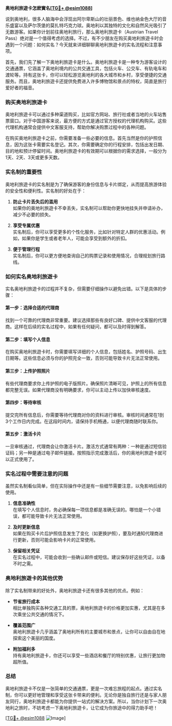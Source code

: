 **奥地利旅遊卡怎麽實名[[TG💪+ @esim1088](https://t.me/s/esim1088)]**

说到奥地利，很多人脑海中会浮现出阿尔卑斯山的壮丽景色、维也纳金色大厅的音乐盛宴以及萨尔茨堡的莫扎特巧克力球。奥地利以其独特的文化和自然风光吸引了无数游客。如果你计划前往奥地利旅行，那么奥地利旅遊卡（Austrian Travel Pass）绝对是一个值得考虑的选择。不过，有不少朋友在购买奥地利旅遊卡时会遇到一个问题：如何实名？今天就来详细聊聊奥地利旅遊卡的实名流程和注意事项。

首先，我们先了解一下奥地利旅遊卡是什么。奥地利旅遊卡是一种专为游客设计的交通通票，它涵盖了奥地利境内的公共交通工具，包括火车、公交车、有轨电车和渡轮等。持有这张卡，你可以轻松游览奥地利的各大城市和乡村，享受便捷的交通服务。而且，奥地利旅遊卡还提供免费进入许多博物馆和景点的特权，简直是旅行爱好者的福音。

### **购买奥地利旅遊卡**

奥地利旅遊卡可以通过多种渠道购买，比如官方网站、旅行社或者当地的火车站售票窗口。对于中国游客来说，最方便的方式是通过官方授权的代理机构购买。这些代理机构通常会提供中文客服支持，帮助你解决购票过程中的各种问题。

在购买奥地利旅遊卡之前，你需要准备一些必要的信息。首先当然是你的护照信息，因为这张卡需要实名登记。其次，你需要确定你的行程安排，包括出发日期、目的地和预计停留时间。奥地利旅遊卡的有效期可以根据你的需求选择，一般分为1天、2天、3天或更多天数。

### **实名制的重要性**

奥地利旅遊卡的实名制是为了确保游客的身份信息与卡片绑定，从而提高旅游体验的安全性和便利性。实名制的好处在于：

1. **防止卡片丢失后的滥用**  
   如果你的奥地利旅遊卡不幸丢失，实名制可以帮助你更快地挂失并申请补办，减少不必要的损失。
   
2. **享受专属优惠**  
   实名制后，你可以享受更多的个性化服务，比如针对特定人群的优惠活动。例如，如果你是学生或者老年人，可能会享受到额外的折扣。

3. **便于管理行程**  
   实名制后，你可以更方便地查询自己的购票记录和使用情况，合理规划旅行路线。

### **如何实名奥地利旅遊卡**

实名奥地利旅遊卡的过程并不复杂，但需要仔细操作以避免出错。以下是具体的步骤：

#### **第一步：选择合适的代理商**
找到一个可靠的代理商非常重要。建议选择那些有良好口碑、提供中文客服的代理商。这样在后续的实名过程中，如果有任何疑问，都可以及时得到解答。

#### **第二步：填写个人信息**
在购买奥地利旅遊卡时，你需要填写详细的个人信息，包括姓名、护照号码、出生日期等。这些信息必须与你的护照完全一致，否则可能导致卡片无法正常使用。

#### **第三步：上传护照照片**
有些代理商要求你上传护照的电子版照片。确保照片清晰可见，护照上的所有信息都完整无误。如果代理商没有明确要求，你可以主动上传以加快审核速度。

#### **第四步：等待审核**
提交完所有信息后，你需要等待代理商对你的资料进行审核。审核时间通常在1到3个工作日内完成。在这段时间内，请保持手机畅通，以便代理商随时联系你。

#### **第五步：激活卡片**
一旦审核通过，代理商会让你激活卡片。激活方式通常有两种：一种是通过短信验证码；另一种是通过电子邮件链接。按照指示完成激活后，你的奥地利旅遊卡就可以正式使用了。

### **实名过程中需要注意的问题**

虽然实名制看似简单，但在实际操作中还是有一些细节需要注意，以免影响后续的使用。

1. **信息准确性**  
   在填写个人信息时，务必确保每一项信息都是准确无误的。哪怕是一个小错误，都可能导致卡片无法正常使用。

2. **及时更新信息**  
   如果在购买卡片后护照信息发生了变化（如更换护照），要及时通知代理商进行更新，否则可能会影响卡片的正常使用。

3. **保留相关凭证**  
   在实名过程中，可能会收到一些确认邮件或短信。建议保存好这些凭证，以备不时之需。

### **奥地利旅遊卡的其他优势**

除了实名制带来的好处外，奥地利旅遊卡还有很多其他的优点。例如：

- **节省旅行成本**  
  相比单独购买各种交通工具的票，奥地利旅遊卡的价格更加实惠，尤其是在多次乘坐公共交通的情况下。

- **覆盖范围广**  
  奥地利旅遊卡几乎涵盖了奥地利所有的主要城市和景点，让你可以自由自在地探索这个美丽的国度。

- **附加福利多**  
  持有奥地利旅遊卡，你还可以享受一些酒店和餐厅的特别优惠，让旅行更加物超所值。

### **总结**

奥地利旅遊卡不仅是一张简单的交通通票，更是一次难忘旅程的起点。通过实名制，你可以更好地管理和享受这张卡带来的便利。无论你是独自旅行还是与家人朋友同行，奥地利旅遊卡都能为你提供一站式的解决方案。所以，当你计划下一次奥地利之旅时，不妨考虑一下奥地利旅遊卡，让它成为你旅途中的得力助手吧！

[[TG💪+ @esim1088](https://t.me/s/esim1088) ![Image](https://i.postimg.cc/4NQfJmqS/Snipaste-2025-05-13-00-14-12.png)]
